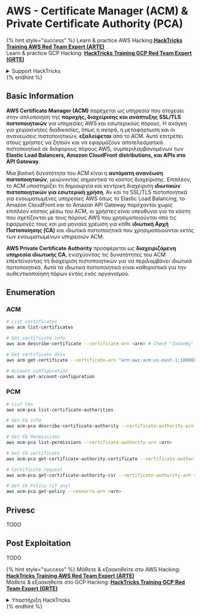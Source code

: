 # AWS - Certificate Manager (ACM) & Private Certificate Authority (PCA)

{% hint style="success" %}
Learn & practice AWS Hacking:<img src="../../../.gitbook/assets/image (1) (1) (1) (1).png" alt="" data-size="line">[**HackTricks Training AWS Red Team Expert (ARTE)**](https://training.hacktricks.xyz/courses/arte)<img src="../../../.gitbook/assets/image (1) (1) (1) (1).png" alt="" data-size="line">\
Learn & practice GCP Hacking: <img src="../../../.gitbook/assets/image (2) (1).png" alt="" data-size="line">[**HackTricks Training GCP Red Team Expert (GRTE)**<img src="../../../.gitbook/assets/image (2) (1).png" alt="" data-size="line">](https://training.hacktricks.xyz/courses/grte)

<details>

<summary>Support HackTricks</summary>

* Check the [**subscription plans**](https://github.com/sponsors/carlospolop)!
* **Join the** 💬 [**Discord group**](https://discord.gg/hRep4RUj7f) or the [**telegram group**](https://t.me/peass) or **follow** us on **Twitter** 🐦 [**@hacktricks\_live**](https://twitter.com/hacktricks_live)**.**
* **Share hacking tricks by submitting PRs to the** [**HackTricks**](https://github.com/carlospolop/hacktricks) and [**HackTricks Cloud**](https://github.com/carlospolop/hacktricks-cloud) github repos.

</details>
{% endhint %}

## Basic Information

**AWS Certificate Manager (ACM)** παρέχεται ως υπηρεσία που στοχεύει στην απλοποίηση της **παροχής, διαχείρισης και ανάπτυξης SSL/TLS πιστοποιητικών** για υπηρεσίες AWS και εσωτερικούς πόρους. Η ανάγκη για χειροκίνητες διαδικασίες, όπως η αγορά, η μεταφόρτωση και οι ανανεώσεις πιστοποιητικών, **εξαλείφεται** από το ACM. Αυτό επιτρέπει στους χρήστες να ζητούν και να εφαρμόζουν αποτελεσματικά πιστοποιητικά σε διάφορους πόρους AWS, συμπεριλαμβανομένων των **Elastic Load Balancers, Amazon CloudFront distributions, και APIs στο API Gateway**.

Μια βασική δυνατότητα του ACM είναι η **αυτόματη ανανέωση πιστοποιητικών**, μειώνοντας σημαντικά το κόστος διαχείρισης. Επιπλέον, το ACM υποστηρίζει τη δημιουργία και κεντρική διαχείριση **ιδιωτικών πιστοποιητικών για εσωτερική χρήση**. Αν και τα SSL/TLS πιστοποιητικά για ενσωματωμένες υπηρεσίες AWS όπως το Elastic Load Balancing, το Amazon CloudFront και το Amazon API Gateway παρέχονται χωρίς επιπλέον κόστος μέσω του ACM, οι χρήστες είναι υπεύθυνοι για τα κόστη που σχετίζονται με τους πόρους AWS που χρησιμοποιούνται από τις εφαρμογές τους και μια μηνιαία χρέωση για κάθε **ιδιωτική Αρχή Πιστοποίησης (CA)** και ιδιωτικά πιστοποιητικά που χρησιμοποιούνται εκτός των ενσωματωμένων υπηρεσιών ACM.

**AWS Private Certificate Authority** προσφέρεται ως **διαχειριζόμενη υπηρεσία ιδιωτικής CA**, ενισχύοντας τις δυνατότητες του ACM επεκτείνοντας τη διαχείριση πιστοποιητικών για να περιλαμβάνει ιδιωτικά πιστοποιητικά. Αυτά τα ιδιωτικά πιστοποιητικά είναι καθοριστικά για την αυθεντικοποίηση πόρων εντός ενός οργανισμού.

## Enumeration

### ACM
```bash
# List certificates
aws acm list-certificates

# Get certificate info
aws acm describe-certificate --certificate-arn <arn> # Check "InUseBy" to check which resources are using it

# Get certificate data
aws acm get-certificate --certificate-arn "arn:aws:acm:us-east-1:188868097724:certificate/865abced-82c9-43bf-b7d2-1f4948bf353d"

# Account configuration
aws acm get-account-configuration
```
### PCM
```bash
# List CAs
aws acm-pca list-certificate-authorities

# Get CA info
aws acm-pca describe-certificate-authority --certificate-authority-arn <arn>

# Get CA Permissions
aws acm-pca list-permissions --certificate-authority-arn <arn>

# Get CA certificate
aws acm-pca get-certificate-authority-certificate --certificate-authority-arn <arn>

# Certificate request
aws acm-pca get-certificate-authority-csr --certificate-authority-arn <arn>

# Get CA Policy (if any)
aws acm-pca get-policy --resource-arn <arn>
```
## Privesc

TODO

## Post Exploitation

TODO

{% hint style="success" %}
Μάθετε & εξασκηθείτε στο AWS Hacking:<img src="../../../.gitbook/assets/image (1) (1) (1) (1).png" alt="" data-size="line">[**HackTricks Training AWS Red Team Expert (ARTE)**](https://training.hacktricks.xyz/courses/arte)<img src="../../../.gitbook/assets/image (1) (1) (1) (1).png" alt="" data-size="line">\
Μάθετε & εξασκηθείτε στο GCP Hacking: <img src="../../../.gitbook/assets/image (2) (1).png" alt="" data-size="line">[**HackTricks Training GCP Red Team Expert (GRTE)**<img src="../../../.gitbook/assets/image (2) (1).png" alt="" data-size="line">](https://training.hacktricks.xyz/courses/grte)

<details>

<summary>Υποστήριξη HackTricks</summary>

* Ελέγξτε τα [**σχέδια συνδρομής**](https://github.com/sponsors/carlospolop)!
* **Εγγραφείτε στην** 💬 [**ομάδα Discord**](https://discord.gg/hRep4RUj7f) ή στην [**ομάδα telegram**](https://t.me/peass) ή **ακολουθήστε** μας στο **Twitter** 🐦 [**@hacktricks\_live**](https://twitter.com/hacktricks_live)**.**
* **Μοιραστείτε κόλπα hacking υποβάλλοντας PRs στα** [**HackTricks**](https://github.com/carlospolop/hacktricks) και [**HackTricks Cloud**](https://github.com/carlospolop/hacktricks-cloud) github repos.

</details>
{% endhint %}
